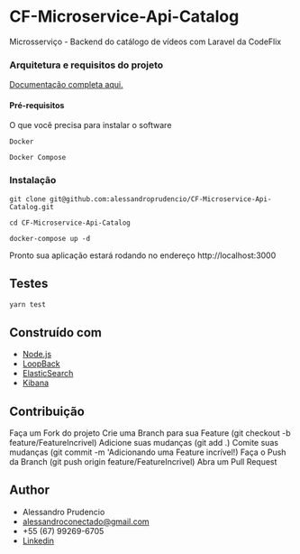 # CF-Microservice-Api-Catalog

Microsserviço - Backend do catálogo de vídeos com Laravel da CodeFlix

### Arquitetura e requisitos do projeto

[Documentação completa aqui.](https://github.com/alessandroprudencio/CodeFlix)

#### Pré-requisitos

O que você precisa para instalar o software

```
Docker
```

```
Docker Compose
```

### Instalação

```
git clone git@github.com:alessandroprudencio/CF-Microservice-Api-Catalog.git
```

```
cd CF-Microservice-Api-Catalog
```

```
docker-compose up -d
```

Pronto sua aplicação estará rodando no endereço http://localhost:3000

## Testes

```sh
yarn test
```

## Construído com

- [Node.js](https://nodejs.org/)
- [LoopBack](https://loopback.io/)
- [ElasticSearch](https://www.elastic.co/)
- [Kibana](https://www.elastic.co/pt/kibana)

## Contribuição

Faça um Fork do projeto Crie uma Branch para sua Feature (git checkout -b feature/FeatureIncrivel)
Adicione suas mudanças (git add .)
Comite suas mudanças (git commit -m 'Adicionando uma Feature incrível!)
Faça o Push da Branch (git push origin feature/FeatureIncrivel)
Abra um Pull Request

## Author

- Alessandro Prudencio
- alessandroconectado@gmail.com
- +55 (67) 99269-6705
- [Linkedin](https://www.linkedin.com/in/alessandro-prudencio/)
